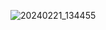 ![20240221_134455](https://github.com/junhosong0/MySQL/assets/117610783/19fd04ff-5400-4497-98c6-21425268f45f)



